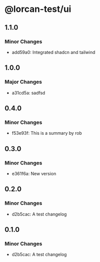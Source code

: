 # @lorcan-test/ui

## 1.1.0

### Minor Changes

- add59a0: Integrated shadcn and tailwind

## 1.0.0

### Major Changes

- a31cd5a: sadfsd

## 0.4.0

### Minor Changes

- f53e93f: This is a summary by rob

## 0.3.0

### Minor Changes

- e361f6a: New version

## 0.2.0

### Minor Changes

- d2b5cac: A test changelog

## 0.1.0

### Minor Changes

- d2b5cac: A test changelog
